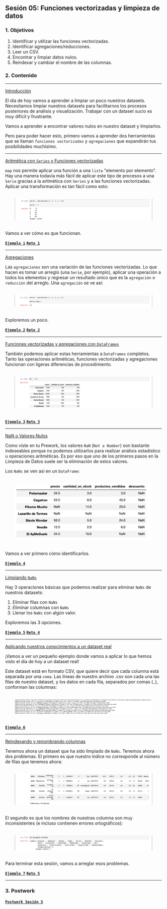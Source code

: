 
## Sesión 05: Funciones vectorizadas y limpieza de datos

### 1. Objetivos

1. Identificar y utilizar las funciones vectorizadas.
2. Identificar agregaciones/reducciones.
3. Leer un CSV.
4. Encontrar y limpiar datos nulos.
5. Reindexar y cambiar el nombre de las columnas.

### 2. Contenido

---

<ins>Introducción</ins>

El día de hoy vamos a aprender a limpiar un poco nuestros datasets. Necesitamos limpiar nuestros datasets para facilitarnos los procesos posteriores de análisis y visualización. Trabajar con un dataset sucio es muy difícil y frustrante.

Vamos a aprender a encontrar valores nulos en nuestro dataset y limpiarlos.

Pero para poder hacer esto, primero vamos a aprender dos herramientas que se llaman `funciones vectorizadas` y `agregaciones` que expandirán tus posibilidades muchísimo.

---

<ins>Aritmética con `Series` y Funciones vectorizadas</ins>

`map` nos permite aplicar una función a una `lista` "elemento por elemento". Hay una manera todavía más fácil de aplicar este tipo de procesos a una `Serie` gracias a la aritmética con `Series` y a las funciones vectorizadas. Aplicar una transformación es tan fácil como esto:

<div style="padding: 10px; margin: 20px"><img src='./Imgs/sesion-5_5.png'></div>

Vamos a ver cómo es que funcionan.

>

[**`Ejemplo 1`**](Ejemplo-01/funciones_vectorizadas.ipynb)
[**`Reto 1`**](Reto-01/funciones_vectorizadas.ipynb)

---

<ins>Agregaciones</ins>

Las `agregaciones` son una variación de las funciones vectorizadas. Lo que hacen es tomar un arreglo (una `Serie`, por ejemplo), aplicar una operación a todos los elementos y regresar un resultado único que es la `agregación` o `reducción`  del arreglo. Una `agregación` se ve así:

<div style="padding: 10px; margin: 20px"><img src='./Imgs/sesion-5_10.png'></div>

Exploremos un poco.

>

[**`Ejemplo 2`**](Ejemplo-02/agregaciones.ipynb)
[**`Reto 2`**](Reto-02/agregaciones.ipynb)

---

<ins>Funciones vectorizadas y agregaciones con `DataFrames`</ins>

También podemos aplicar estas herramientas a `DataFrames` completos. Tanto las operaciones aritméticas, funciones vectorizadas y agregaciones funcionan con ligeras diferencias de procedimiento.

<div style="padding: 10px; margin: 20px"><img src='./Imgs/sesion-5_17.png'></div>

>

[**`Ejemplo 3`**](Ejemplo-03/vectorizacion_con_dataframes.ipynb)
[**`Reto 3`**](Reto-03/vectorizacion_con_dataframes.ipynb)

---

<ins>NaN o Valores Nulos</ins>

Como viste en tu Prework, los valores `NaN` (`Not a Number`) son bastante indeseables porque no podemos utilizarlos para realizar análisis estadístico u operaciones aritméticas. Es por eso que uno de los primeros pasos en la Limpieza de Datos suele ser la eliminación de estos valores.

Los `NaNs` se ven así en un `DataFrame`:

<div style="padding: 10px; margin: 20px"><img src='./Imgs/sesion-5_45.png'></div>

Vamos a ver primero cómo identificarlos.

>

[**`Ejemplo 4`**](Ejemplo-04/nan.ipynb)

---

<ins>Limpiando `NaNs`</ins>

Hay 3 operaciones básicas que podemos realizar para eliminar `NaNs` de nuestros datasets:

1. Eliminar filas con `NaNs`
2. Eliminar columnas con `NaNs`
3. Llenar los `NaNs` con algún valor.

Exploremos las 3 opciones.

>

[**`Ejemplo 5`**](Ejemplo-05/limpiando_nans.ipynb)
[**`Reto 4`**](Reto-04/limpiando_nans.ipynb)

---

<ins>Aplicando nuestros conocimientos a un dataset real</ins>

¡Vamos a ver un pequeño ejemplo donde vamos a aplicar lo que hemos visto el día de hoy a un dataset real!

Este dataset está en formato CSV, que quiere decir que cada columna está separada por una `coma`. Las líneas de nuestro archivo .csv son cada una las filas de nuestro dataset, y los datos en cada fila, separados por comas (`,`), conforman las columnas:

<div style="padding: 10px; margin: 20px"><img src='./Imgs/sesion-5_1.png'></div>

>

[**`Ejemplo 6`**](Ejemplo-06/aplicacion_real.ipynb)

---

<ins>Reindexando y renombrando columnas</ins>

Tenemos ahora un dataset que ha sido limpiado de `NaNs`. Tenemos ahora dos problemas. El primero es que nuestro índice no corresponde al número de filas que tenemos ahora:

<div style="padding: 10px; margin: 20px"><img src='./Imgs/sesion-5_40.png'></div>

El segundo es que los nombres de nuestras columna son muy inconsistentes (e incluso contienen errores ortográficos):

<div style="padding: 10px; margin: 20px"><img src='./Imgs/sesion-5_46.png'></div>

Para terminar esta sesión, vamos a arreglar esos problemas.

>

[**`Ejemplo 7`**](Ejemplo-07/reindexando_y_renombrando.ipynb)
[**`Reto 5`**](Reto-05/limpiando_un_dataset.ipynb)

---

### 3. Postwork

[**`Postwork Sesión 5`**](Postwork/Readme.md)
